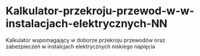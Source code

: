 # Kalkulator-przekroju-przewod-w-w-instalacjach-elektrycznych-NN
Kalkulator wspomagający w doborze przekroju przewodów oraz zabezpieczeń w instalcjach elektrycznych niskiego napięcia
